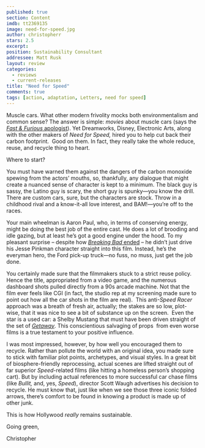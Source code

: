 ```yaml
---
published: true
section: Content
imdb: tt2369135
image: need-for-speed.jpg
author: christopherr
stars: 2.5
excerpt: 
position: Sustainability Consultant
addressee: Matt Rusk
layout: review
categories: 
  - reviews
  - current-releases
title: "Need for Speed"
comments: true
tags: [action, adaptation, Letters, need for speed]
---
```


<p>Muscle cars. What other modern frivolity mocks both environmentalism and common sense? The answer is simple: <em>movies</em> about muscle cars (says the <a href="/content/2013/5/27/fast-furious-6.html"><em>Fast &amp; Furious</em> apologist</a>). Yet Dreamworks, Disney, Electronic Arts, along with the other makers of <em>Need for Speed,</em> hired you to help cut back their carbon footprint.&nbsp; Good on them. In fact, they really take the whole reduce, reuse, and recycle thing to heart.</p>
<p>Where to start?</p>
<p>You must have warned them against the dangers of the carbon monoxide spewing from the actors&rsquo; mouths, so, thankfully, any dialogue that might create a nuanced sense of character is kept to a minimum. The black guy is sassy, the Latino guy is scary, the short guy is spunky&mdash;you know the drill. There are custom cars, sure, but the characters are stock. Throw in a childhood rival and a know-it-all love interest, and BAM!&mdash;you&rsquo;re off to the races.</p>
<p>Your main wheelman is Aaron Paul, who, in terms of conserving energy, might be doing the best job of the entire cast. He does a lot of brooding and idle gazing, but at least he&rsquo;s got a good engine under the hood. To my pleasant surprise &ndash; despite how <a href="https://www.youtube.com/watch?v=vEAf5zOrxsE"><em>Breaking Bad</em> ended</a> &ndash; he didn&rsquo;t just drive his Jesse Pinkman character straight into this film. Instead, he&rsquo;s the everyman hero, the Ford pick-up truck&mdash;no fuss, no muss, just get the job done.</p>
<p>You certainly made sure that the filmmakers stuck to a strict reuse policy. Hence the title, appropriated from a video game, and the numerous dashboard shots pulled directly from a 90s arcade machine. Not that the film ever feels like CGI (in fact, the studio rep at my screening made sure to point out how all the car shots in the film are real).&nbsp; This anti<em>-Speed Racer</em> approach was a breath of fresh air, actually; the stakes are so low, plot-wise, that it was nice to see a bit of substance up on the screen. &nbsp;Even the star is a used car: a Shelby Mustang that must have been driven straight of the set of <a href="/content/2013/9/4/getaway.html"><em>Getaway</em></a>. This conscientious salvaging of props &nbsp;from even worse films is a true testament to your positive influence.</p>
<p>I was most impressed, however, by how well you encouraged them to recycle. Rather than pollute the world with an original idea, you made sure to stick with familiar plot points, archetypes, and visual styles. In a great bit of biosphere-friendly reprocessing, actual scenes are lifted straight out of far superior <em>Speed</em>-related films (like hitting a homeless person&rsquo;s shopping cart). But by including actual references to more successful car chase films (like <em>Bullit,</em> and, yes, <em>Speed</em>), director Scott Waugh advertises his decision to recycle. He must know that, just like when we see those three iconic folded arrows, there&rsquo;s comfort to be found in knowing a product is made up of other junk.</p>
<p>This is how Hollywood <em>really</em> remains sustainable.</p>
<p>Going green,</p>
<p>Christopher</p>
